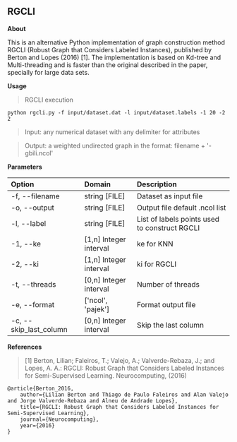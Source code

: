 ## RGCLI

**About**

This is an alternative Python implementation of graph construction method RGCLI (Robust Graph that Considers Labeled Instances), published by Berton and Lopes (2016) [1]. The implementation is based on Kd-tree and Multi-threading and is faster than the original described in the paper, specially for large data sets.

**Usage**

> RGCLI execution

    python rgcli.py -f input/dataset.dat -l input/dataset.labels -1 20 -2 2

> Input: any numerical dataset with any delimiter for attributes

> Output: a weighted undirected graph in the format: filename + '-gbili.ncol'

**Parameters**

| Option					| Domain					| Description															|
|:------------------------- |:------------------------- |:--------------------------------------------------------------------- |
| -f, --filename			| string [FILE]				| Dataset as input file													|
| -o, --output				| string [FILE]				| Output file default .ncol list										|
| -l, --label				| string [FILE]				| List of labels points used to construct RGCLI 						|
| -1, --ke					| [1,n] Integer interval	| ke for KNN															|
| -2, --ki					| [1,n] Integer interval	| ki for RGCLI															|
| -t, --threads				| [0,n] Integer interval	| Number of  threads													|
| -e, --format				| ['ncol', 'pajek']			| Format output file													|
| -c, --skip_last_column	| [0,n] Integer interval	| Skip the last column													|

**References**

> [1] Berton, Lilian; Faleiros, T.; Valejo, A.; Valverde-Rebaza, J.; and Lopes, A. A.: RGCLI: Robust Graph that Considers Labeled Instances for Semi-Supervised Learning. Neurocomputing, (2016)

~~~~~{.bib}
@article{Berton_2016,
    author={Lilian Berton and Thiago de Paulo Faleiros and Alan Valejo and Jorge Valverde-Rebaza and Alneu de Andrade Lopes},
    title={RGCLI: Robust Graph that Considers Labeled Instances for Semi-Supervised Learning},
	journal={Neurocomputing},
    year={2016}
}
~~~~~
